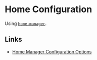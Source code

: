 # Home Configuration

Using [`home-manager`](https://github.com/nix-community/home-manager).

## Links

* [Home Manager Configuration Options](https://nix-community.github.io/home-manager/options.xhtml)